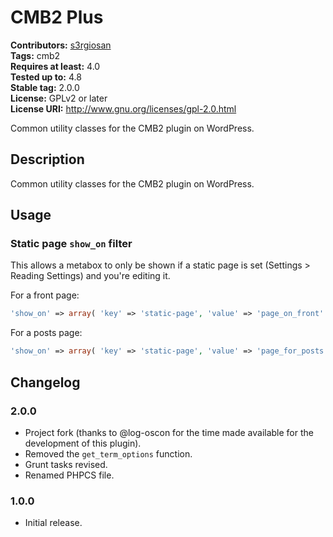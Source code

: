 # CMB2 Plus #
**Contributors:** [s3rgiosan](https://profiles.wordpress.org/s3rgiosan)  
**Tags:** cmb2  
**Requires at least:** 4.0  
**Tested up to:** 4.8  
**Stable tag:** 2.0.0  
**License:** GPLv2 or later  
**License URI:** http://www.gnu.org/licenses/gpl-2.0.html  

Common utility classes for the CMB2 plugin on WordPress.

## Description ##

Common utility classes for the CMB2 plugin on WordPress.

## Usage ##

### Static page `show_on` filter ###

This allows a metabox to only be shown if a static page is set (Settings > Reading Settings) and you're editing it.

For a front page:

```php
'show_on' => array( 'key' => 'static-page', 'value' => 'page_on_front' )
```

For a posts page:

```php
'show_on' => array( 'key' => 'static-page', 'value' => 'page_for_posts' )
```

## Changelog ##

### 2.0.0 ###
* Project fork (thanks to @log-oscon for the time made available for the development of this plugin).
* Removed the `get_term_options` function.
* Grunt tasks revised.
* Renamed PHPCS file.

### 1.0.0 ###
* Initial release.   
